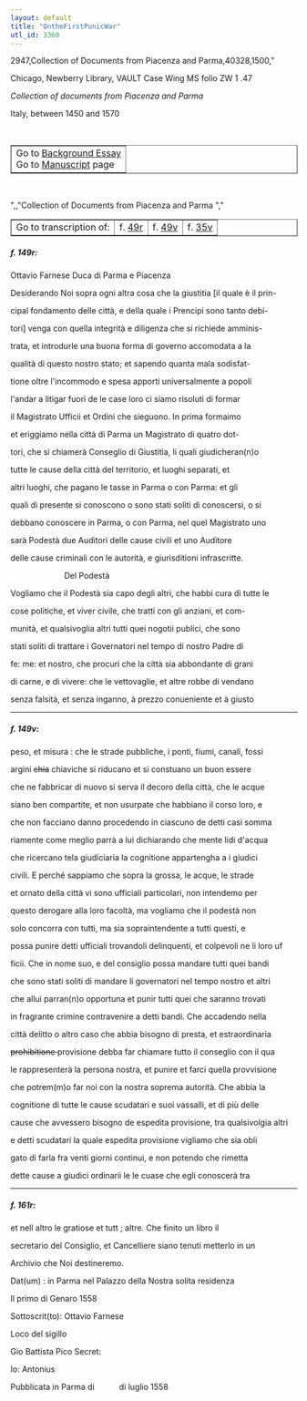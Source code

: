 ```yaml
---
layout: default
title: "OntheFirstPunicWar"
utl_id: 3360
---
```

2947,Collection of Documents from Piacenza and Parma,40328,1500,"
<p>Chicago, Newberry Library, VAULT Case Wing MS folio ZW 1 .47</p>
<p style=""margin-left:.25in;""><em>Collection of documents from Piacenza and Parma</em></p>
<p style=""margin-left:.25in;"">Italy, between 1450 and 1570</p>
<p style=""font-size: 0.1em;""> </p>
<table border=""0.5"" cellpadding=""1"" cellspacing=""1"" style=""width: 200px; background-color:#F8F8F8;""><tbody style=""border-color:#ccc""><tr style=""border-color:#ccc""><td>Go to <a href=""https://italian-paleography.library.utoronto.ca/content/about_IP_032"" style=""font-weight:300;"" target=""_blank"">Background Essay</a><br />
			Go to <a href=""https://italian-paleography.library.utoronto.ca/islandora/object/italianpaleography%3AIP_032"" style=""font-weight:300;"" target=""_blank"">Manuscript</a> page</td>
</tr></tbody></table><p> </p>
",,"Collection of Documents from Piacenza and Parma
","
<table border=""0.5"" cellpadding=""1"" cellspacing=""1"" style=""width: 320px; margin-left: 0.25in;""><tbody><tr style=""border-color:#B3B6B7""><td style=""text-align:center"">Go to transcription of:</td>
<td style=""text-align:center"">f. <a href=""#1"">49r</a></td>
<td style=""text-align:center"">f. <a href=""#2"">49v</a></td>
<td style=""text-align:center"">f. <a href=""#3"">35v</a></td>
</tr></tbody></table>
<h5 id=""1"" style=""color:#555;"">f. 149r:</h5>
<p>Ottavio Farnese Duca di Parma e Piacenza</p>
<p>Desiderando Noi sopra ogni altra cosa che la giustitia [il quale è il prin-</p>
<p>cipal fondamento delle città, e della quale i Prencipi sono tanto debi-</p>
<p>tori] venga con quella integrità e diligenza che si richiede amminis-</p>
<p>trata, et introdurle una buona forma di governo accomodata a la</p>
<p>qualità di questo nostro stato; et sapendo quanta mala sodisfat-</p>
<p>tione oltre l'incommodo e spesa apporti universalmente a popoli</p>
<p>l'andar a litigar fuori de le case loro ci siamo risoluti di formar</p>
<p>il Magistrato Ufficii et Ordini che sieguono. In prima formaimo</p>
<p>et eriggiamo nella città di Parma un Magistrato di quatro dot-</p>
<p>tori, che si chiamerà Conseglio di Giustitia, li quali giudicheran(n)o</p>
<p>tutte le cause della città del territorio, et luoghi separati, et</p>
<p>altri luoghi, che pagano le tasse in Parma o con Parma: et gli</p>
<p>quali di presente si conoscono o sono stati soliti di conoscersi, o si</p>
<p>debbano conoscere in Parma, o con Parma, nel quel Magistrato uno</p>
<p>sarà Podestà due Auditori delle cause civili et uno Auditore</p>
<p>delle cause criminali con le autorità, e giurisditioni infrascritte.</p>
<p>                        Del Podestà</p>
<p>Vogliamo che il Podestà sia capo degli altri, che habbi cura di tutte le</p>
<p>cose politiche, et viver civile, che tratti con gli anziani, et com-</p>
<p>munità, et qualsivoglia altri tutti quei nogotii publici, che sono</p>
<p>stati soliti di trattare i Governatori nel tempo di nostro Padre di</p>
<p>fe: me: et nostro, che procuri che la città sia abbondante di grani</p>
<p>di carne, e di vivere: che le vettovaglie, et altre robbe di vendano</p>
<p>senza falsità, et senza inganno, à prezzo conueniente et à giusto</p>

<hr /><h5 id=""2"" style=""color:#555;"">f. 149v:</h5>
<p>peso, et misura : che le strade pubbliche, i ponti, fiumi, canali, fossi</p>
<p>argini <s>chia</s> chiaviche si riducano et si constuano un buon essere</p>
<p>che ne fabbricar di nuovo si serva il decoro della città, che le acque</p>
<p>siano ben compartite, et non usurpate che habbiano il corso loro, e</p>
<p>che non facciano danno procedendo in ciascuno de detti casi somma</p>
<p>riamente come meglio parrà a lui dichiarando che mente lidi d'acqua</p>
<p>che ricercano tela giudiciaria la cognitione appartengha a i giudici</p>
<p>civili. E perché sappiamo che sopra la grossa, le acque, le strade</p>
<p>et ornato della città vi sono ufficiali particolari, non intendemo per</p>
<p>questo derogare alla loro facoltà, ma vogliamo che il podestà non</p>
<p>solo concorra con tutti, ma sia sopraintendente a tutti questi, e</p>
<p>possa punire detti ufficiali trovandoli delinquenti, et colpevoli ne li loro uf</p>
<p>ficii. Che in nome suo, e del consiglio possa mandare tutti quei bandi</p>
<p>che sono stati soliti di mandare li governatori nel tempo nostro et altri</p>
<p>che allui parran(n)o opportuna et punir tutti quei che saranno trovati</p>
<p>in fragrante crimine contravenire a detti bandi. Che accadendo nella</p>
<p>città delitto o altro caso che abbia bisogno di presta, et estraordinaria</p>
<p><s>prohibitione </s>provisione debba far chiamare tutto il conseglio con il qua</p>
<p>le rappresenterà la persona nostra, et punire et farci quella provvisione</p>
<p>che potrem(m)o far noi con la nostra soprema autorità. Che abbia la</p>
<p>cognitione di tutte le cause scudatari e suoi vassalli, et di più delle</p>
<p>cause che avvessero bisogno de espedita provisione, tra qualsivolgia altri</p>
<p>e detti scudatari la quale espedita provisione vigliamo che sia obli</p>
<p>gato di farla fra venti giorni continui, e non potendo che rimetta</p>
<p>dette cause a giudici ordinarii le le cuase che egli conoscerà tra</p>

<hr /><h5 id=""3"" style=""color:#555;"">f. 161r:</h5>
<p>et nell altro le gratiose et tutt ; altre. Che finito un libro il</p>
<p>secretario del Consiglio, et Cancelliere siano tenuti metterlo in un</p>
<p>Archivio che Noi destineremo.</p>
<p>Dat(um) : in Parma nel Palazzo della Nostra solita residenza</p>
<p>Il primo di Genaro 1558</p>
<p>Sottoscrit(to): Ottavio Farnese</p>
<p style=""margin-left:.5in;"">Loco del sigillo</p>
<p style=""margin-left:1.5in;"">Gio Battista Pico Secret:</p>
<p style=""margin-left:2.0in;"">Io: Antonius</p>
<p>Pubblicata in Parma di           di luglio 1558</p>
